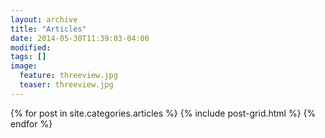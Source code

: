 ```yaml
---
layout: archive
title: "Articles"
date: 2014-05-30T11:39:03-04:00
modified:
tags: []
image:
  feature: threeview.jpg
  teaser: threeview.jpg
---
```


<div class="tiles">
{% for post in site.categories.articles %}
  {% include post-grid.html %}
{% endfor %}
</div><!-- /.tiles -->